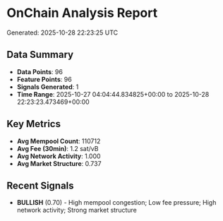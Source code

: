 # OnChain Analysis Report
Generated: 2025-10-28 22:23:25 UTC

## Data Summary
- **Data Points**: 96
- **Feature Points**: 96
- **Signals Generated**: 1
- **Time Range**: 2025-10-27 04:04:44.834825+00:00 to 2025-10-28 22:23:23.473469+00:00

## Key Metrics
- **Avg Mempool Count**: 110712
- **Avg Fee (30min)**: 1.2 sat/vB
- **Avg Network Activity**: 1.000
- **Avg Market Structure**: 0.737

## Recent Signals
- **BULLISH** (0.70) - High mempool congestion; Low fee pressure; High network activity; Strong market structure
